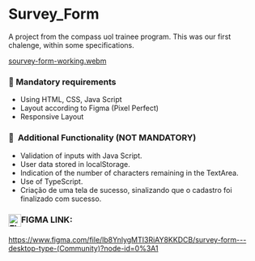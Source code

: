 # Survey_Form
A project from the compass uol trainee program. This was our first chalenge, within some specifications.

[sourvey-form-working.webm](https://user-images.githubusercontent.com/71520936/209546118-e0192689-2142-4a77-8ab5-594791908444.webm)

### 🔑 Mandatory requirements
<ul> 
    <li>Using HTML, CSS, Java Script</li>
    <li>Layout according to Figma (Pixel Perfect)</li>
    <li>Responsive Layout</li>
</ul>

### 🔑  Additional Functionality (NOT MANDATORY)
<ul> 
    <li>Validation of inputs with Java Script.</li>
    <li>User data stored in localStorage.</li>
    <li>Indication of the number of characters remaining in the TextArea.</li>
    <li>Use of TypeScript.</li>
    <li>
        Criação de uma tela de sucesso, sinalizando que o cadastro foi finalizado com sucesso. 
    </li>
</ul>

### <img align="center" alt="FIGMA" height="25" src="https://upload.wikimedia.org/wikipedia/commons/3/33/Figma-logo.svg">FIGMA LINK:
<a>https://www.figma.com/file/lb8YnlygMTI3RiAY8KKDCB/survey-form---desktop-type-(Community)?node-id=0%3A1</a>
